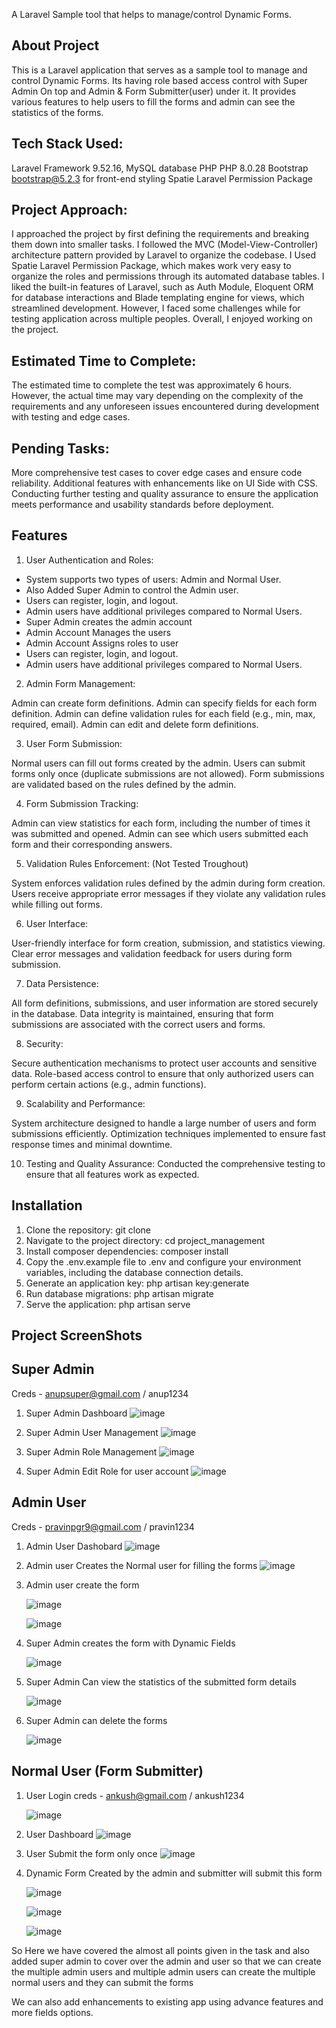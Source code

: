 A Laravel Sample tool that helps to manage/control Dynamic Forms.

## About Project 

This is a Laravel application that serves as a sample tool to manage and control Dynamic Forms. Its having role based access control with Super Admin On top and Admin & Form Submitter(user) under it. 
It provides various features to help users to fill the forms and admin can see the statistics of the forms.

## Tech Stack Used: 
Laravel Framework 9.52.16, 
MySQL database 
PHP PHP 8.0.28 
Bootstrap bootstrap@5.2.3 for front-end styling
Spatie Laravel Permission Package

## Project Approach:

I approached the project by first defining the requirements and breaking them down into smaller tasks. I followed the MVC (Model-View-Controller) architecture pattern provided by Laravel to organize the codebase. I Used Spatie Laravel Permission Package, which makes work very easy to organize the roles and permissions through its automated database tables.
I liked the built-in features of Laravel, such as Auth Module, Eloquent ORM for database interactions and Blade templating engine for views, which streamlined development. However, I faced some challenges while for testing application across multiple peoples. Overall, I enjoyed working on the project.


## Estimated Time to Complete:

The estimated time to complete the test was approximately 6 hours. However, the actual time may vary depending on the complexity of the requirements and any unforeseen issues encountered during development with testing and edge cases.


## Pending Tasks:

More comprehensive test cases to cover edge cases and ensure code reliability. 
Additional features with enhancements like on UI Side with CSS. Conducting further testing and quality assurance to ensure the application meets performance and usability standards before deployment.

## Features

1. User Authentication and Roles:

- System supports two types of users: Admin and Normal User.
- Also Added Super Admin to control the Admin user.
- Users can register, login, and logout.
- Admin users have additional privileges compared to Normal Users.
- Super Admin creates the admin account 
- Admin Account Manages the users 
- Admin Account Assigns roles to user
- Users can register, login, and logout.
- Admin users have additional privileges compared to Normal Users.

2. Admin Form Management:

Admin can create form definitions.
Admin can specify fields for each form definition.
Admin can define validation rules for each field (e.g., min, max, required, email).
Admin can edit and delete form definitions.

3. User Form Submission:

Normal users can fill out forms created by the admin.
Users can submit forms only once (duplicate submissions are not allowed).
Form submissions are validated based on the rules defined by the admin.

4. Form Submission Tracking:

Admin can view statistics for each form, including the number of times it was submitted and opened.
Admin can see which users submitted each form and their corresponding answers.

5. Validation Rules Enforcement: (Not Tested Troughout)

System enforces validation rules defined by the admin during form creation.
Users receive appropriate error messages if they violate any validation rules while filling out forms.

6. User Interface:

User-friendly interface for form creation, submission, and statistics viewing.
Clear error messages and validation feedback for users during form submission.

7. Data Persistence:

All form definitions, submissions, and user information are stored securely in the database.
Data integrity is maintained, ensuring that form submissions are associated with the correct users and forms.

8. Security:

Secure authentication mechanisms to protect user accounts and sensitive data.
Role-based access control to ensure that only authorized users can perform certain actions (e.g., admin functions).

9. Scalability and Performance:

System architecture designed to handle a large number of users and form submissions efficiently.
Optimization techniques implemented to ensure fast response times and minimal downtime.


10. Testing and Quality Assurance:
Conducted the comprehensive testing to ensure that all features work as expected. 


## Installation

1. Clone the repository: git clone
2. Navigate to the project directory: cd project_management
3. Install composer dependencies: composer install
4. Copy the .env.example file to .env and configure your environment variables, including the database connection details.
5. Generate an application key: php artisan key:generate
6. Run database migrations: php artisan migrate
7. Serve the application: php artisan serve

## Project ScreenShots

## Super Admin 
Creds - anupsuper@gmail.com / anup1234

1. Super Admin Dashboard
   ![image](https://github.com/pravinpgr9/formbuilder/assets/15365979/8075b3a5-0cd4-4319-b666-80e461c7bee7)

2. Super Admin User Management
   ![image](https://github.com/pravinpgr9/formbuilder/assets/15365979/fd91b734-98a1-41f2-ac49-c517c0b02832)

3. Super Admin Role Management
   ![image](https://github.com/pravinpgr9/formbuilder/assets/15365979/91ceebc1-1469-4de7-865c-8af7818d3b12)

4. Super Admin Edit Role for user account
    ![image](https://github.com/pravinpgr9/formbuilder/assets/15365979/91403f3e-7674-43b6-89f6-5602c42ab670)

## Admin User 

Creds - pravinpgr9@gmail.com / pravin1234

1. Admin User Dashobard
   ![image](https://github.com/pravinpgr9/formbuilder/assets/15365979/f85505ec-7a67-41a4-a951-843d86ae85c4)

2. Admin user Creates the Normal user for filling the forms
   ![image](https://github.com/pravinpgr9/formbuilder/assets/15365979/746aa90a-ad80-484c-8b28-f9f885fa085b)

3. Admin user create the form

   ![image](https://github.com/pravinpgr9/formbuilder/assets/15365979/2629861b-2b69-45ca-a7ca-61d8a7c07b40)

   ![image](https://github.com/pravinpgr9/formbuilder/assets/15365979/0e3cdb67-d20c-4f33-a484-71ef28585db3)

5. Super Admin creates the form with Dynamic Fields

   ![image](https://github.com/pravinpgr9/formbuilder/assets/15365979/e71fde7d-5a29-4c50-b133-ca8fcd0e39af)
   
7. Super Admin Can view the statistics of the submitted form details    

   ![image](https://github.com/pravinpgr9/formbuilder/assets/15365979/717ccaf0-030f-44a9-ae49-197139235d25)

8. Super Admin can delete the forms

   ![image](https://github.com/pravinpgr9/formbuilder/assets/15365979/6ab220e7-f2ff-4a72-b4ae-996c2ca1e924)

## Normal User (Form Submitter)

1. User Login creds - ankush@gmail.com / ankush1234

   ![image](https://github.com/pravinpgr9/formbuilder/assets/15365979/a3506198-2e05-4aff-b0f3-4aa619086900)

2. User Dashboard
   ![image](https://github.com/pravinpgr9/formbuilder/assets/15365979/3c8c8f66-5fb4-44fa-bfb5-0d88bf4ac963)

3. User Submit the form only once
   ![image](https://github.com/pravinpgr9/formbuilder/assets/15365979/efece430-1cb8-4be7-b14e-2d09e3c0979e)

4. Dynamic Form Created by the admin and submitter will submit this form

   ![image](https://github.com/pravinpgr9/formbuilder/assets/15365979/66ace4ed-1776-49bf-9d72-2c9b7c019471)

   ![image](https://github.com/pravinpgr9/formbuilder/assets/15365979/5fd8b259-dbe7-456d-8e2b-08e7b698ad76)

   ![image](https://github.com/pravinpgr9/formbuilder/assets/15365979/d9e90428-a4ec-4b1e-999f-b16d9b32ce72)


So Here we have covered the almost all points given in the task and also added super admin to cover over the admin and user so that we can create the multiple admin users and multiple admin users can create the multiple normal users and they can submit the forms 

We can also add enhancements to existing app using advance features and more fields options.  
